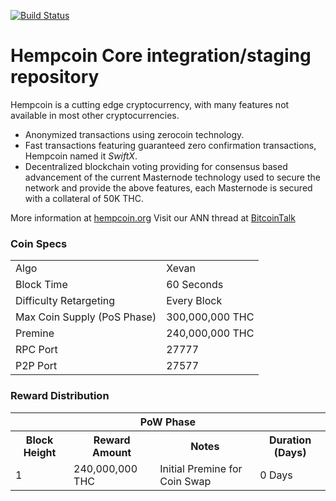 
[![Build Status](https://travis-ci.org/hempcoin-project/hempcoin.svg?branch=master)](https://travis-ci.org/hempcoin-project/hempcoin)
# Hempcoin Core integration/staging repository


Hempcoin is a cutting edge cryptocurrency, with many features not available in most other cryptocurrencies.
- Anonymized transactions using zerocoin technology.
- Fast transactions featuring guaranteed zero confirmation transactions, Hempcoin named it _SwiftX_.
- Decentralized blockchain voting providing for consensus based advancement of the current Masternode
  technology used to secure the network and provide the above features, each Masternode is secured
  with a collateral of 50K THC.

More information at [hempcoin.org](https://www.hempcoin.org) Visit our ANN thread at [BitcoinTalk](https://bitcointalk.org/index.php?topic=506320.0)


### Coin Specs
<table>
<tr><td>Algo</td><td>Xevan</td></tr>
<tr><td>Block Time</td><td>60 Seconds</td></tr>
<tr><td>Difficulty Retargeting</td><td>Every Block</td></tr>
<tr><td>Max Coin Supply (PoS Phase)</td><td>300,000,000 THC</td></tr>
<tr><td>Premine</td><td>240,000,000 THC</td></tr>
<tr><td>RPC Port</td><td>27777</td></tr>
<tr><td>P2P Port</td><td>27577</td></tr>
</table>


### Reward Distribution

<table>
<th colspan=4>PoW Phase</th>
<tr><th>Block Height</th><th>Reward Amount</th><th>Notes</th><th>Duration (Days)</th></tr>
<tr><td>1</td><td>240,000,000 THC</td><td>Initial Premine for Coin Swap</td><td>0 Days</td></tr>

